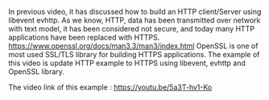 In previous video, it has discussed how to build an HTTP client/Server using libevent evhttp. As we know, HTTP, data has been transmitted over network with text model, it has been considered not secure, and today many HTTP applications have been replaced with HTTPS. 
https://www.openssl.org/docs/man3.3/man3/index.html
OpenSSL is one of most used SSL/TLS library for building HTTPS applications.
The example of this video is update HTTP example to HTTPS using libevent, evhttp and OpenSSL library.

The video link of this example : https://youtu.be/5a3T-hv1-Ko
